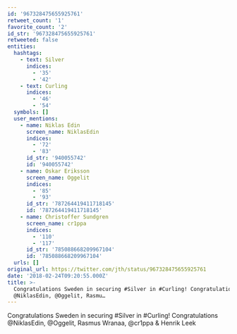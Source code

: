 ```yaml
---
id: '967328475655925761'
retweet_count: '1'
favorite_count: '2'
id_str: '967328475655925761'
retweeted: false
entities:
  hashtags:
    - text: Silver
      indices:
        - '35'
        - '42'
    - text: Curling
      indices:
        - '46'
        - '54'
  symbols: []
  user_mentions:
    - name: Niklas Edin
      screen_name: NiklasEdin
      indices:
        - '72'
        - '83'
      id_str: '940055742'
      id: '940055742'
    - name: Oskar Eriksson
      screen_name: Oggelit
      indices:
        - '85'
        - '93'
      id_str: '787264419411718145'
      id: '787264419411718145'
    - name: Christoffer Sundgren
      screen_name: cr1ppa
      indices:
        - '110'
        - '117'
      id_str: '785088668209967104'
      id: '785088668209967104'
  urls: []
original_url: https://twitter.com/jth/status/967328475655925761
date: '2018-02-24T09:20:55.000Z'
title: >-
  Congratulations Sweden in securing #Silver in #Curling! Congratulations
  @NiklasEdin, @Oggelit, Rasmu…
---
```


Congratulations Sweden in securing #Silver in #Curling! Congratulations @NiklasEdin, @Oggelit, Rasmus Wranaa, @cr1ppa &amp; Henrik Leek